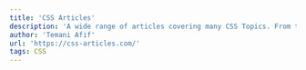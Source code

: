 ```yaml
---
title: 'CSS Articles'
description: 'A wide range of articles covering many CSS Topics. From the basic to the advanced ones, all the CSS secrets are here.'
author: 'Temani Afif'
url: 'https://css-articles.com/'
tags: CSS
---
```

